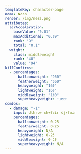```yaml
---
templateKey: character-page
name: Ness
render: /img/ness.png
attributes:
  airAcceleration:
    baseValue: "0.01"
    maxAdditional: "0.09"
    rank: "9"
    total: "0.1"
  weight:
    class: middleweight
    rank: "40"
    value: "94"
killConfirms:
  - percentages:
      balloonweight: "160"
      featherweight: "160"
      heavyweight: "160"
      lightweight: "160"
      middleweight: "160"
      superheavyweight: "160"
combos:
  - damage: "-1"
    input: dthrow sh+fair dj+fair
    percentages:
      balloonweight: 0-25
      featherweight: 0-25
      heavyweight: N/A
      lightweight: 0-25
      middleweight: 0-25
      superheavyweight: N/A
---
```

